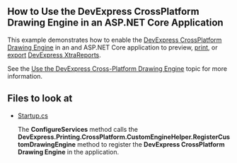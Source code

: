 ## How to Use the DevExpress CrossPlatform Drawing Engine in an ASP.NET Core Application

This example demonstrates how to enable the [DevExpress CrossPlatform Drawing Engine](https://www.nuget.org/packages/DevExpress.CrossPlatform.Printing.DrawingEngine) in an and ASP.NET Core application to preview, [print](xref:15797), or [export](xref:2618) [DevExpress XtraReports](http://docs.devexpress.com/XtraReports/2162).

See the [Use the DevExpress Cross-Platform Drawing Engine](xref:http://docs.devexpress.com/XtraReports/401730) topic for more information.

## Files to look at

- [Startup.cs](Reporting-Use-the-DevExpress-CrossPlatform-Drawing-Engine/DocumentViewerApp/Startup.cs)

    The **ConfigureServices** method calls the **DevExpress.Printing.CrossPlatform.CustomEngineHelper.RegisterCustomDrawingEngine** method to register the **DevExpress CrossPlatform Drawing Engine** in the application.